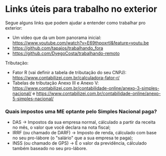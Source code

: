 # Links úteis para trabalho no exterior

Segue alguns links que podem ajudar a entender como trabalhar pro exterior:

- Um vídeo que da um bom panorama inicial: https://www.youtube.com/watch?v=E69thpoxrtI&feature=youtu.be
- https://github.com/tapajos/trabalhando_fora
- https://github.com/DyegoCosta/trabalhando-remoto

Tributação:

- Fator R (vai definir a tabela de tributação do seu CNPJ): https://www.contabilizei.com.br/calculadora-fator-r/
- Tabelas de tributação Anexo III e Anexo V: https://www.contabilizei.com.br/contabilidade-online/anexo-3-simples-nacional/ e https://www.contabilizei.com.br/contabilidade-online/anexo-5-simples-nacional/

### Quais impostos uma ME optante pelo Simples Nacional paga?
  - DAS -> Impostos da sua empresa normal, cálculado a partir da receita no mês, o valor que você declara na nota fiscal;
  - IRRF (ou chamado de DARF) -> Imposto de renda, cálculado com base no seu pro-lábore (o "salário" que a sua empresa te paga);
  - INSS (ou chamado de GPS) -> É o valor da previdência, cálculado também baseado no seu pro-lábore.
